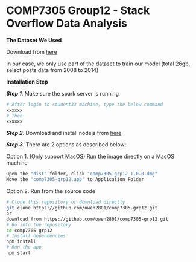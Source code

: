 # COMP7305 Group12 - Stack Overflow Data Analysis

**The Dataset We Used**

Download from [here](https://archive.org/details/stackexchange)

In our case, we only use part of the dataset to train our model (total 26gb, select posts data from 2008 to 2014)

**Installation Step**

***Step 1***. Make sure the spark server is running
```bash
# After login to student33 machine, type the below command
xxxxxx
# Then
xxxxxx
```

***Step 2***. Download and install nodejs from [here](https://nodejs.org/en/)

***Step 3***. There are 2 options as described below:

Option 1. (Only support MacOS) Run the image directly on a MacOS machine

```bash
Open the "dist" folder, click "comp7305-grp12-1.0.0.dmg"
Move the "comp7305-grp12.app" to Application Folder
```

Option 2. Run from the source code

```bash
# Clone this repository or download directly
git clone https://github.com/owen2801/comp7305-grp12.git
or
download from https://github.com/owen2801/comp7305-grp12.git
# Go into the repository
cd comp7305-grp12
# Install dependencies
npm install
# Run the app
npm start
```
